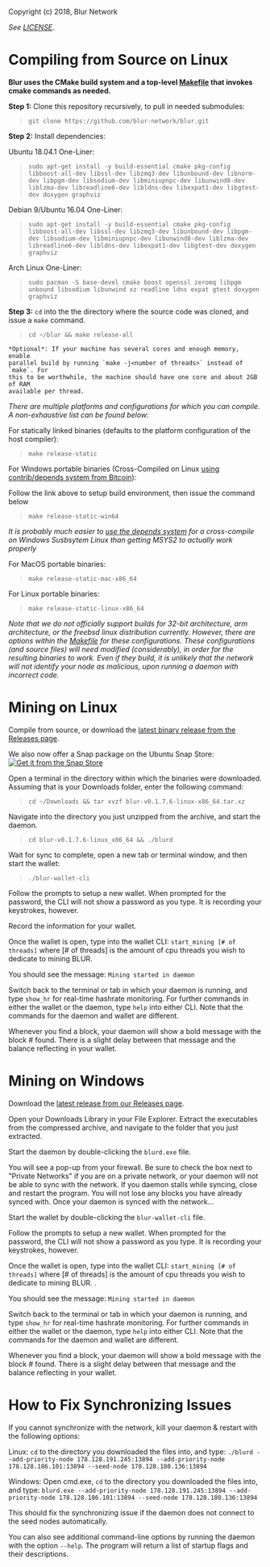 

Copyright (c) 2018, Blur Network</br>

*See [LICENSE](LICENSE).*<br>


<h1 id="compile-linux">Compiling from Source on Linux</h1>

**Blur uses the CMake build system and a top-level [Makefile](Makefile) that invokes cmake commands as needed.**

**Step 1:** Clone this repository recursively, to pull in needed submodules:

>`git clone https://github.com/blur-network/blur.git`

**Step 2:** Install dependencies:

Ubuntu 18.04.1 One-Liner:

>`sudo apt-get install -y build-essential cmake pkg-config libboost-all-dev libssl-dev libzmq3-dev libunbound-dev libnorm-dev libpgm-dev libsodium-dev libminiupnpc-dev libunwind8-dev liblzma-dev libreadline6-dev libldns-dev libexpat1-dev libgtest-dev doxygen graphviz`

Debian 9/Ubuntu 16.04 One-Liner:

>`sudo apt-get install -y build-essential cmake pkg-config libboost-all-dev libssl-dev libzmq3-dev libunbound-dev libpgm-dev libsodium-dev libminiupnpc-dev libunwind8-dev liblzma-dev libreadline6-dev libldns-dev libexpat1-dev libgtest-dev doxygen graphviz`

Arch Linux One-Liner:

>`sudo pacman -S base-devel cmake boost openssl zeromq libpgm unbound libsodium libunwind xz readline ldns expat gtest doxygen graphviz`

**Step 3:** `cd` into the the directory where the source code was cloned,  and issue a `make` command. 

>`cd ~/blur && make release-all`

    *Optional*: If your machine has several cores and enough memory, enable
    parallel build by running `make -j<number of threads>` instead of `make`. For
    this to be worthwhile, the machine should have one core and about 2GB of RAM
    available per thread.

*There are multiple platforms and configurations for which you can compile.  A non-exhaustive list can be found below:*

For statically linked binaries (defaults to the platform configuration of the host compiler):
>`make release-static`

For Windows portable binaries (Cross-Compiled on Linux <a href="https://github.com/blur-network/blur/tree/v0.1.7.6/contrib/depends">using contrib/depends system from Bitcoin</a>):

Follow the link above to setup build environment, then issue the command below

>`make release-static-win64`

*It is probably much easier to <a href="https://github.com/blur-network/blur/tree/v0.1.7.6/contrib/depends">use the depends system</a> for a cross-compile on Windows Susbsytem Linux than getting MSYS2 to actually work properly*

For MacOS portable binaries:
>`make release-static-mac-x86_64`

For Linux portable binaries:
>`make release-static-linux-x86_64`

*Note that we do not officially support builds for 32-bit architecture, arm architecture, or the freebsd linux distribution currently. However, there are options within the [Makefile](Makefile) for these configurations.  These configurations (and source files) will need modified (considerably), in order for the resulting binaries to work.  Even if they build, it is unlikely that the network will not identify your node as malicious, upon running a daemon with incorrect code.*

<h1 id="mining-linux">Mining on Linux</h1>

Compile from source, or download the <a href="https://github.com/blur-network/blur/releases"> latest binary release from the Releases page</a>.  

We also now offer a Snap package on the Ubuntu Snap Store: <a href="https://snapcraft.io/blur"><img alt="Get it from the Snap Store" src="https://snapcraft.io/static/images/badges/en/snap-store-black.svg" /></a>

Open a terminal in the directory within which the binaries were downloaded.  Assuming that is your Downloads folder, enter the following command:

>`cd ~/Downloads && tar xvzf blur-v0.1.7.6-linux-x86_64.tar.xz`

Navigate into the directory you just unzipped from the archive, and start the daemon.

>`cd blur-v0.1.7.6-linux_x86_64 && ./blurd`

Wait for sync to complete, open a new tab or terminal window, and then start the wallet:

>`./blur-wallet-cli`

Follow the prompts to setup a new wallet.  When prompted for the password, the CLI will not show a password as you type.  It is recording your keystrokes, however.

Record the information for your wallet.

Once the wallet is open, type into the wallet CLI: `start_mining [# of threads]` where [# of threads] is the amount of cpu threads you wish to dedicate to mining BLUR. 

You should see the message: `Mining started in daemon`

Switch back to the terminal or tab in which your daemon is running, and type `show_hr` for real-time  hashrate monitoring.  For further commands in either the wallet or the daemon, type `help` into either CLI.  Note that the commands for the daemon and wallet are different.

Whenever you find a block, your daemon will show a bold message with the block # found.  There is a slight delay between that message and the balance reflecting in your wallet. 

<h1 id="mining-windows"> Mining on Windows </h1>

Download the <a href="https://github.com/blur-network/blur/releases">latest release from our Releases page</a>.

Open your Downloads Library in your File Explorer.  Extract the executables from the compressed archive, and navigate to the folder that you just extracted. 

Start the daemon by double-clicking the `blurd.exe` file. 

You will see a pop-up from your firewall.  Be sure to check the box next to "Private Networks" if you are on a private network, or your daemon will not be able to sync with the network. If you daemon stalls while syncing, close and restart the program.  You will not lose any blocks you have already synced with. Once your daemon is synced with the network...

Start the wallet by double-clicking the `blur-wallet-cli` file.

Follow the prompts to setup a new wallet.  When prompted for the password, the CLI will not show a password as you type.  It is recording your keystrokes, however.

Once the wallet is open, type into the wallet CLI: `start_mining [# of threads]` where [# of threads] is the amount of cpu threads you wish to dedicate to mining BLUR. . 

You should see the message: `Mining started in daemon`

Switch back to the terminal or tab in which your daemon is running, and type `show_hr` for real-time  hashrate monitoring.  For further commands in either the wallet or the daemon, type `help` into either CLI.  Note that the commands for the daemon and wallet are different.

Whenever you find a block, your daemon will show a bold message with the block # found.  There is a slight delay between that message and the balance reflecting in your wallet. 

<h1 id="sync-issues">How to Fix Synchronizing Issues</h1>

If you cannot synchronize with the network, kill your daemon & restart with the following options:

Linux: `cd` to the directory you downloaded the files into, and type:
`./blurd --add-priority-node 178.128.191.245:13894 --add-priority-node 178.128.186.101:13894 --seed-node 178.128.180.136:13894`

Windows:  Open cmd.exe, `cd` to the directory you downloaded the files into, and type:
`blurd.exe --add-priority-node 178.128.191.245:13894 --add-priority-node 178.128.186.101:13894 --seed-node 178.128.180.136:13894`

This should fix the synchronizing issue if the daemon does not connect to the seed nodes automatically. 

You can also see additional command-line options by running the daemon with the option `--help`.  The program will return a list of startup flags and their descriptions. 

